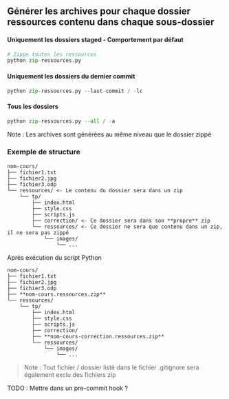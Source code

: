 ## Générer les archives pour chaque dossier ressources contenu dans chaque sous-dossier

#### Uniquement les dossiers staged - Comportement par défaut
```python
# Zippe toutes les ressources 
python zip-ressources.py
```

#### Uniquement les dossiers du dernier commit
```python
python zip-ressources.py --last-commit / -lc
```

#### Tous les dossiers
```python
python zip-ressources.py --all / -a
```

Note : Les archives sont générées au même niveau que le dossier zippé

### Exemple de structure
```
nom-cours/
├── fichier1.txt
├── fichier2.jpg
├── fichier3.odp
└── ressources/ <- Le contenu du dossier sera dans un zip
    └── tp/
        ├── index.html
        ├── style.css
        ├── scripts.js
        ├── correction/ <- Ce dossier sera dans son **propre** zip
        └── ressources/ <- Ce dossier ne sera que contenu dans un zip, il ne sera pas zippé
            └── images/
                └── ...
```
Après exécution du script Python
```
nom-cours/
├── fichier1.txt
├── fichier2.jpg
├── fichier3.odp
├── **nom-cours.ressources.zip**
└── ressources/
    └── tp/
        ├── index.html
        ├── style.css
        ├── scripts.js
        ├── correction/
        ├── **nom-cours-correction.ressources.zip**
        └── ressources/
            └── images/
                └── ...
```
> Note : Tout fichier / dossier listé dans le fichier .gitignore sera également exclu des fichiers zip

TODO : Mettre dans un pre-commit hook ? 